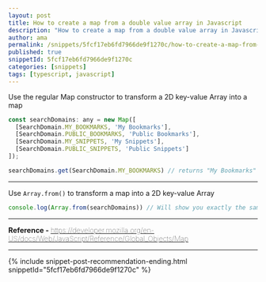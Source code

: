 ```yaml
---
layout: post
title: How to create a map from a double value array in Javascript
description: "How to create a map from a double value array in Javascript code snippet"
author: ama
permalink: /snippets/5fcf17eb6fd7966de9f1270c/how-to-create-a-map-from-double-value-array-in-javascript
published: true
snippetId: 5fcf17eb6fd7966de9f1270c
categories: [snippets]
tags: [typescript, javascript]
---
```


Use the regular Map constructor to transform a 2D key-value Array into a map

```javascript
const searchDomains: any = new Map([
  [SearchDomain.MY_BOOKMARKS, 'My Bookmarks'],
  [SearchDomain.PUBLIC_BOOKMARKS, 'Public Bookmarks'],
  [SearchDomain.MY_SNIPPETS, 'My Snippets'],
  [SearchDomain.PUBLIC_SNIPPETS, 'Public Snippets']
]);

searchDomains.get(SearchDomain.MY_BOOKMARKS) // returns "My Bookmarks"
```

<hr/>

Use `Array.from()` to transform a map into a 2D key-value Array

```javascript
console.log(Array.from(searchDomains)) // Will show you exactly the same Array as kvArray
```

<hr/>

<span style="font-size: 0.9rem">
  <strong>Reference - </strong>
  <a href="https://developer.mozilla.org/en-US/docs/Web/JavaScript/Reference/Global_Objects/Map" target="_blank" style="font-weight: lighter">
     https://developer.mozilla.org/en-US/docs/Web/JavaScript/Reference/Global_Objects/Map
  </a>
</span>

<hr/>

 {% include snippet-post-recommendation-ending.html snippetId="5fcf17eb6fd7966de9f1270c" %}
